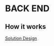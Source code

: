 # BACK END

## How it works

[Solution Design](https://github.com/Papugs/AI-real-time-translation/tree/main/backend/img/SolutionDesign.png)

